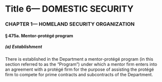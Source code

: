 
# Title 6— DOMESTIC SECURITY
### CHAPTER 1— HOMELAND SECURITY ORGANIZATION
#### § 475a. Mentor-protégé program
##### (a) Establishment

There is established in the Department a mentor-protégé program (in this section referred to as the “Program”) under which a mentor firm enters into an agreement with a protégé firm for the purpose of assisting the protégé firm to compete for prime contracts and subcontracts of the Department.
